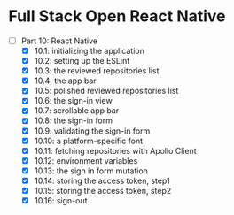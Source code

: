 # Full Stack Open React Native

- [ ] Part 10: React Native
  - [x] 10.1: initializing the application
  - [x] 10.2: setting up the ESLint
  - [x] 10.3: the reviewed repositories list
  - [x] 10.4: the app bar
  - [x] 10.5: polished reviewed repositories list
  - [x] 10.6: the sign-in view
  - [x] 10.7: scrollable app bar
  - [x] 10.8: the sign-in form
  - [x] 10.9: validating the sign-in form
  - [x] 10.10: a platform-specific font
  - [x] 10.11: fetching repositories with Apollo Client
  - [x] 10.12: environment variables
  - [x] 10.13: the sign in form mutation
  - [x] 10.14: storing the access token, step1
  - [x] 10.15: storing the access token, step2
  - [x] 10.16: sign-out
